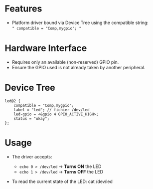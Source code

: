 # Features

- Platform driver bound via Device Tree using the compatible string:  
  `" compatible = "Comp,mygpio"; "`

# Hardware Interface

- Requires only an available (non-reserved) GPIO pin.
- Ensure the GPIO used is not already taken by another peripheral.



# Device Tree 

```dts
led@2 {
    compatible = "Comp,mygpio";
    label = "led"; // fichier /dev/led
    led-gpio = <&gpio 4 GPIO_ACTIVE_HIGH>;
    status = "okay";
};
```
# Usage

- The driver accepts:
  - `echo 0 > /dev/led` → **Turns ON** the LED  
  - `echo 1 > /dev/led` → **Turns OFF** the LED

- To read the current state of the LED:
  cat /dev/led